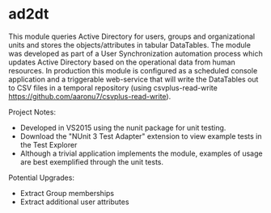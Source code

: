 # ad2dt

This module queries Active Directory for users, groups and organizational units and stores the objects/attributes in tabular DataTables. The module was developed as part of a User Synchronization automation process which updates Active Directory based on the operational data from human resources. In production this module is configured as a scheduled console application and a triggerable web-service that will write the DataTables out to CSV files in a temporal repository (using csvplus-read-write https://github.com/aaronu7/csvplus-read-write).

Project Notes:
- Developed in VS2015 using the nunit package for unit testing.
- Download the "NUnit 3 Test Adapter" extension to view example tests in the Test Explorer
- Although a trivial application implements the module, examples of usage are best exemplified through the unit tests.

Potential Upgrades:
- Extract Group memberships
- Extract additional user attributes